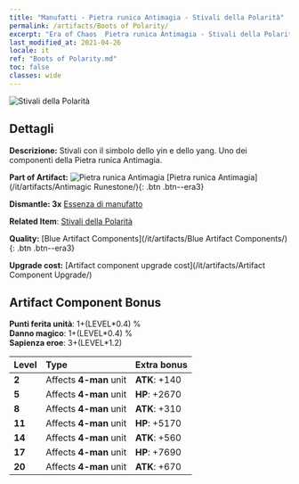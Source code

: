 ```yaml
---
title: "Manufatti - Pietra runica Antimagia - Stivali della Polarità"
permalink: /artifacts/Boots of Polarity/
excerpt: "Era of Chaos  Pietra runica Antimagia - Stivali della Polarità. Stivali con il simbolo dello yin e dello yang. Uno dei componenti della Pietra runica Antimagia."
last_modified_at: 2021-04-26
locale: it
ref: "Boots of Polarity.md"
toc: false
classes: wide
---
```


 ![Stivali della Polarità](/images/t/artifact_40233.png)



## Dettagli

 **Descrizione:** Stivali con il simbolo dello yin e dello yang. Uno dei componenti della Pietra runica Antimagia.

 **Part of Artifact:** ![Pietra runica Antimagia](/images/t/icon_artifact_23.png) [Pietra runica Antimagia](/it/artifacts/Antimagic Runestone/){: .btn .btn--era3}

 **Dismantle: 3x** [Essenza di manufatto](/ItemsIT/con_905/)

 **Related Item**: [Stivali della Polarità](/ItemsIT/art_120/)

 **Quality:** [Blue Artifact Components](/it/artifacts/Blue Artifact Components/){: .btn .btn--era3}

 **Upgrade cost:** [Artifact component upgrade cost](/it/artifacts/Artifact Component Upgrade/)

## Artifact Component Bonus

  **Punti ferita unità**: 1+(LEVEL\*0.4) %<br/>**Danno magico**: 1+(LEVEL\*0.4) %<br/>**Sapienza eroe**: 3+(LEVEL\*1.2)

  |  Level  | Type |    Extra bonus  | 
  |:--------|:-----|:----------------| 
  | **2** | Affects **4-man** unit | **ATK**: +140 | 
  | **5** | Affects **4-man** unit | **HP**: +2670 | 
  | **8** | Affects **4-man** unit | **ATK**: +310 | 
  | **11** | Affects **4-man** unit | **HP**: +5170 | 
  | **14** | Affects **4-man** unit | **ATK**: +560 | 
  | **17** | Affects **4-man** unit | **HP**: +7690 | 
  | **20** | Affects **4-man** unit | **ATK**: +670 | 
